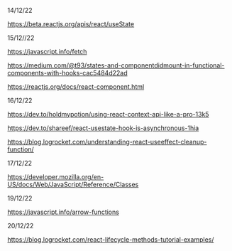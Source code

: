 14/12/22

https://beta.reactjs.org/apis/react/useState

15/12//22

https://javascript.info/fetch

https://medium.com/@t93/states-and-componentdidmount-in-functional-components-with-hooks-cac5484d22ad

https://reactjs.org/docs/react-component.html

16/12/22

https://dev.to/holdmypotion/using-react-context-api-like-a-pro-13k5

https://dev.to/shareef/react-usestate-hook-is-asynchronous-1hia

https://blog.logrocket.com/understanding-react-useeffect-cleanup-function/

17/12/22

https://developer.mozilla.org/en-US/docs/Web/JavaScript/Reference/Classes

19/12/22

https://javascript.info/arrow-functions

20/12/22

https://blog.logrocket.com/react-lifecycle-methods-tutorial-examples/

